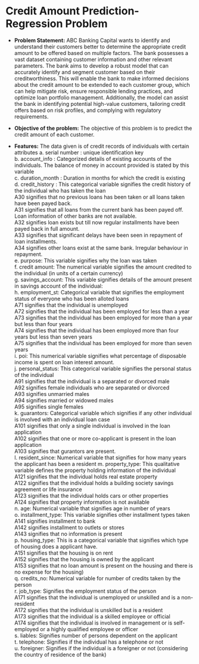 # Credit Amount Prediction- Regression Problem

- **Problem Statement:**
ABC Banking Capital wants to identify and understand their customers better to determine the appropriate credit amount to be offered based on multiple factors. The bank possesses a vast dataset containing customer information and other relevant parameters. The bank aims to develop a robust model that can accurately identify and segment customer based on their creditworthiness. This will enable the bank to make informed decisions about the credit amount to be extended to each customer group, which can help mitigate risk, ensure responsible lending practices, and optimize loan portfolio management. Additionally, the model can assist the bank in identifying potential high-value customers, tailoring credit offers based on risk profiles, and complying with regulatory requirements. 

- **Objective of the problem:** The objective of this problem is to predict the credit amount of each customer.
- **Features:** The data given is of credit records of individuals with certain attributes
a.  serial number : unique identification key  
b. account_info : Categorized details of existing accounts of the individuals. The balance of money in account provided is stated by this variable  
c. duration_month : Duration in months for which the credit is existing    
d. credit_history : This categorical variable signifies the credit history of the individual who has taken the loan   
    A30 signifies that no previous loans has been taken or all loans taken have been payed back.    
    A31 signifies that all loans from the current bank has been payed off. Loan information of other banks are not available.  
    A32 signifies loan exists but till now regular installments have been payed back in full amount.  
    A33  signifies that significant delays have been seen in repayment of loan installments.  
    A34 signifies other loans exist at the same bank. Irregular behaviour in repayment.  
e. purpose: This variable signifies why the loan was taken  
f. credit amount: The numerical variable signifies the amount credited to the individual (in units of a certain currency)  
g. savings_account: This variable signifies details of the amount present in savings account of the individual:  
h. employment_st: Categorical variable that signifies the employment status of everyone who has been alloted loans   
    A71 signifies that the individual is unemployed  
    A72 signifies that the individual has been employed for less than a year  
    A73 signifies that the individual has been employed for more than a year but less than four years  
    A74 signifies that the individual has been employed more than four years but less than seven years  
    A75 signifies that the individual has been employed for more than seven years  
i. poi: This numerical variable signifies what percentage of disposable income is spent on loan interest amount.  
j. personal_status: This categorical variable signifies the personal status of the individual  
    A91 signifies that the individual is a separated or divorced male  
    A92 signifies female individuals who are separated or divorced  
    A93 signifies unmarried males  
    A94 signifies married or widowed males  
    A95 signifies single females  
k. guarantors: Categorical variable which signifies if any other individual is involved with an individual loan case  
    A101 signifies that only a single individual is involved in the loan application  
    A102 signifies that one or more co-applicant is present in the loan application  
    A103 signifies that gurantors are present.  
l. resident_since: Numerical variable that signifies for how many years the applicant has been a resident 
m. property_type: This qualitative variable defines the property holding information of the individual  
    A121 signifies that the individual holds real estate property  
    A122 signifies that the individual holds a building society savings agreement or life insurance  
    A123 signifies that the individual holds cars or other properties  
    A124 signifies that property information is not available  
n. age: Numerical variable that signifies age in number of years  
o. installment_type: This variable signifies other installment types taken  
    A141 signifies installment to bank  
    A142 signifies installment to outlets or stores  
    A143 signifies that no information is present  
p. housing_type: This is a categorical variable that signifies which type of housing does a applicant have.  
    A151 signifies that the housing is on rent  
    A152 signifies that the housing is owned by the applicant  
    A153 signifies that no loan amount is present on the housing and there is no expense for the housing)   
q. credits_no: Numerical variable for number of credits taken by the person  
r. job_type: Signifies the employment status of the person   
   A171 signifies that the individual is unemployed or unskilled  and is a non-resident  
   A172 signifies that the individual is unskilled but is a resident  
   A173 signifies that the individual is a skilled employee or official  
   A174 signifies that the individual is involved in management or is self-employed or a highly qualified employee or officer  
s. liables: Signifies number of persons dependent on the applicant  
t. telephone: Signifies if the individual has a telephone or not  
u. foreigner: Signifies if the individual is a foreigner or not (considering the country of residence of the bank)  




 
